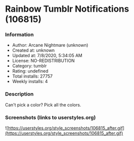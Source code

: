 # Rainbow Tumblr Notifications (106815)

### Information
- Author: Arcane Nightmare (unknown)
- Created at: unknown
- Updated at: 7/8/2020, 5:34:05 AM
- License: NO-REDISTRIBUTION
- Category: tumblr
- Rating: undefined
- Total installs: 27757
- Weekly installs: 4


### Description
Can't pick a color? Pick all the colors.


### Screenshots (links to userstyles.org)
![https://userstyles.org/style_screenshots/106815_after.gif](https://userstyles.org/style_screenshots/106815_after.gif)



